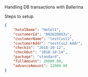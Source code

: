 Handling DB transactions with Ballerina

Steps to setup


```json
{
	"hotelName": "Hotel1",
	"customerId": "902620893v",
	"customerName": "testCust2",
	"customerAddr": "testCus2 Addr",
	"checkIn": "2018-10-12",
	"checkOut": "2018-10-14",
	"package": "standard",
	"fullAmount": 20000.00,
	"advanceAmount": 12000.00
}
```